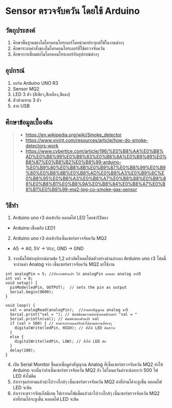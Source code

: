 # Sensor ตรวจจับควัน โดยใช้ Arduino
## วัตถุประสงค์
1. ศึกษาพื้นฐานของไมโครคอนโทรเลอร์โดยนำมาประยุกต์ใช้ในงานต่างๆ
2. ศึกษาระบบคำสั่งของไมโครคอนโทรเลอร์ที่ใช้ตรวจจับควัน
3. ศึกษาการเชื่อมต่อไมโครคอนโทรเลอร์กับอุปกรณ์ต่างๆ
## อุปกรณ์
1. บอร์ด Arduino UNO R3 
2. Sensor MQ2
3. LED 3 ตัว (สีเขียว,สีเหลือง,สีแดง)
4. ตัวต้านทาน 3 ตัว
5. สาย USB
## ศึกษาข้อมูลเบื้องต้น
> - https://en.wikipedia.org/wiki/Smoke_detector
> - https://www.vivint.com/resources/article/how-do-smoke-detectors-work
> - https://www.cybertice.com/article/196/%E0%B8%AA%E0%B8%AD%E0%B8%99%E0%B9%83%E0%B8%8A%E0%B9%89%E0%B8%87%E0%B8%B2%E0%B8%99-arduino-%E0%B9%80%E0%B8%8B%E0%B9%87%E0%B8%99%E0%B9%80%E0%B8%8B%E0%B8%AD%E0%B8%A3%E0%B9%8C%E0%B8%95%E0%B8%A3%E0%B8%A7%E0%B8%88%E0%B8%88%E0%B8%B1%E0%B8%9A%E0%B8%84%E0%B8%A7%E0%B8%B1%E0%B8%99-mq2-lpg-co-smoke-gas-sensor
## วิธีทำ 
1. Arduino uno r3 ต่อเข้ากับ หลอดไฟ LED โดยขา13ของ 
- Arduino เชื่อมกับ LED1
2. Arduino uno r3 ต่อเข้ากับเซ็นเซอร์ตรวจจับควัน MQ2
- A5 -> A0, 5V -> Vcc, GND -> GND
3. จากนั้นให้ต่ออุปกรณ์ตามข้อ 1,2  แล้วอัพโหลดโค้ดตัวอย่างด้านล่างลง Arduino uno r3 โค้ดนี้จะอ่านค่า Analog จา่ก เซ็นเซอร์ตรวจจับควัน MQ2 มาใช้งาน
```int ledPin = 13;
int analogPin = 5; //ประกาศตัวแปร ให้ analogPin แทนขา analog ขาที่5
int val = 0;
void setup() {
  pinMode(ledPin, OUTPUT);  // sets the pin as output
  Serial.begin(9600);
}

void loop() {
  val = analogRead(analogPin);  //อ่านค่าสัญญาณ analog ขา5
  Serial.print("val = "); // พิมพ์ข้อมความส่งเข้าคอมพิวเตอร์ "val = "
  Serial.println(val); // พิมพ์ค่าของตัวแปร val
  if (val > 500) { // สามารถกำหนดปรับค่าได้ตามสถานที่ต่างๆ
    digitalWrite(ledPin, HIGH); // สั่งให้ LED ติดสว่าง
  }
  else {
    digitalWrite(ledPin, LOW); // สั่งให้ LED ดับ
  }
  delay(100);
}
```
4. เปิด Serial Monitor ขึ้นมาเพื่อดูค่าสัญญาณ Analog ที่เซ็นเซอร์ตรวจจับควัน MQ2 ส่งให้ Arduino จะเห็นว่าถ้าเซ็นเซอร์ตรวจจับควัน MQ2 ยัง ไม่โดนควันค่าจะน้อยกว่า 500 ไฟ LED ยังไม่ติด
5. ถ้าเราจุดกํายานแล้วนำไปวางใกล้ๆ เซ็นเซอร์ตรวจจับควัน MQ2 ค่าที่อ่านได้จะสูงขึ้น หลอดไฟ LED จะติด
6. ถ้าเราจะตรวจจับแก็สมีเทน ให้เรากดไฟแช็คแล้วนำไปวางใกล้ๆ เซ็นเซอร์ตรวจจับควัน MQ2 ค่าที่อ่านได้จะสูงขึ้น หลอดไฟ LED จะติด
